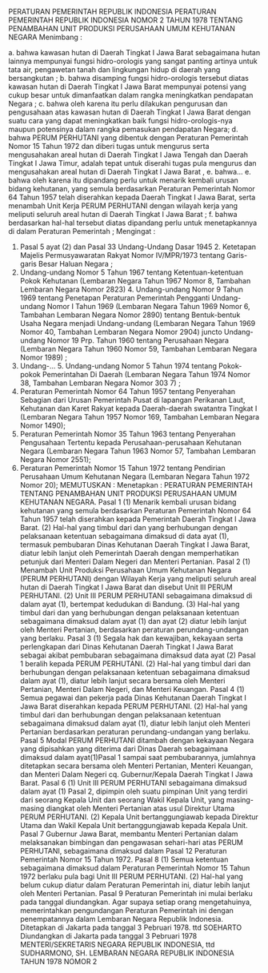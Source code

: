  PERATURAN PEMERINTAH REPUBLIK INDONESIA PERATURAN PEMERINTAH REPUBLIK INDONESIA NOMOR 2 TAHUN 1978 TENTANG PENAMBAHAN UNIT PRODUKSI PERUSAHAAN UMUM KEHUTANAN NEGARA
Menimbang :

a. bahwa kawasan hutan di Daerah Tingkat I Jawa Barat sebagaimana hutan lainnya mempunyai fungsi hidro-orologis yang sangat panting artinya untuk tata air, pengawetan tanah dan lingkungan hidup di daerah yang bersangkutan ;
b. bahwa disamping fungsi hidro-orologis tersebut diatas kawasan hutan di Daerah Tingkat I Jawa Barat mempunyai potensi yang cukup besar untuk dimanfaatkan dalam rangka meningkatkan pendapatan Negara ;
c. bahwa oleh karena itu perlu dilakukan pengurusan dan pengusahaan atas kawasan hutan di Daerah Tingkat I Jawa Barat dengan suatu cara yang dapat meningkatkan baik fungsi hidro-orologis-nya maupun potensinya dalam rangka pemasukan pendapatan Negara;
d. bahwa PERUM PERHUTANI yang dibentuk dengan Peraturan Pemerintah Nomor 15 Tahun 1972 dan diberi tugas untuk mengurus serta mengusahakan areal hutan di Daerah Tingkat I Jawa Tengah dan Daerah Tingkat I Jawa Timur, adalah tepat untuk diserahi tugas pula mengurus dan mengusahakan areal hutan di Daerah Tingkat I Jawa Barat , e. bahwa… e. bahwa oleh karena itu dipandang perlu untuk menarik kembali urusan bidang kehutanan, yang semula berdasarkan Peraturan Pemerintah Nomor 64 Tahun 1957 telah diserahkan kepada Daerah Tingkat I Jawa Barat, serta menambah Unit Kerja PERUM PERHUTANI dengan wilayah kerja yang meliputi seluruh areal hutan di Daerah Tingkat I Jawa Barat ;
f. bahwa berdasarkan hal-hal tersebut diatas dipandang perlu untuk menetapkannya di dalam Peraturan Pemerintah ;
Mengingat :

1. Pasal 5 ayat (2) dan Pasal 33 Undang-Undang Dasar 1945 2. Ketetapan Majelis Permusyawaratan Rakyat Nomor IV/MPR/1973 tentang Garis-garis Besar Haluan Negara ;
3. Undang-undang Nomor 5 Tahun 1967 tentang Ketentuan-ketentuan Pokok Kehutanan (Lembaran Negara Tahun 1967 Nomor 8, Tambahan Lembaran Negara Nomor 2823) 4. Undang-undang Nomor 9 Tahun 1969 tentang Penetapan Peraturan Pemerintah Pengganti Undang-undang Nomor I Tahun 1969 (Lembaran Negara Tahun 1969 Nomor 6, Tambahan Lembaran Negara Nomor 2890) tentang Bentuk-bentuk Usaha Negara menjadi Undang-undang (Lembaran Negara Tahun 1969 Nomor 40, Tambahan Lembaran Negara Nomor 2904) juncto Undang-undang Nomor 19 Prp. Tahun 1960 tentang Perusahaan Negara (Lembaran Negara Tahun 1960 Nomor 59, Tambahan Lembaran Negara Nomor 1989) ;
5. Undang-… 5. Undang-undang Nomor 5 Tahun 1974 tentang Pokok-pokok Pemerintahan Di Daerah (Lembaran Negara Tahun 1974 Nomor 38, Tambahan Lembaran Negara Nomor 303 7) ;
6. Peraturan Pemerintah Nomor 64 Tahun 1957 tentang Penyerahan Sebagian dari Urusan Pemerintah Pusat di lapangan Perikanan Laut, Kehutanan dan Karet Rakyat kepada Daerah-daerah swatantra Tingkat I (Lembaran Negara Tahun 1957 Nomor 169, Tambahan Lembaran Negara Nomor 1490);
7. Peraturan Pemerintah Nomor 35 Tahun 1963 tentang Penyerahan Pengusahaan Tertentu kepada Perusahaan-perusahaan Kehutanan Negara (Lembaran Negara Tahun 1963 Nomor 57, Tambahan Lembaran Negara Nomor 2551);
8. Peraturan Pemerintah Nomor 15 Tahun 1972 tentang Pendirian Perusahaan Umum Kehutanan Negara (Lembaran Negara Tahun 1972 Nomor 20);
MEMUTUSKAN :
 Menetapkan : PERATURAN PEMERINTAH TENTANG PENAMBAHAN UNIT PRODUKSI PERUSAHAAN UMUM KEHUTANAN NEGARA.
Pasal 1
(1) Menarik kembali urusan bidang kehutanan yang semula berdasarkan Peraturan Pemerintah Nomor 64 Tahun 1957 telah diserahkan kepada Pemerintah Daerah Tingkat I Jawa Barat.
(2) Hal-hal yang timbul dari dan yang berhubungan dengan pelaksanaan ketentuan sebagaimana dimaksud di data ayat (1), termasuk pembubaran Dinas Kehutanan Daerah Tingkat I Jawa Barat, diatur lebih lanjut oleh Pemerintah Daerah dengan memperhatikan petunjuk dari Menteri Dalam Negeri dan Menteri Pertanian.
Pasal 2
(1) Menambah Unit Produksi Perusahaan Umum Kehutanan Negara (PERUM PERHUTANI) dengan Wilayah Kerja yang meliputi seluruh areal hutan di Daerah Tingkat I Jawa Barat dan disebut Unit III PERUM PERHUTANI.
(2) Unit III PERUM PERHUTANI sebagaimana dimaksud di dalam ayat (1), bertempat kedudukan di Bandung.
(3) Hal-hal yang timbul dari dan yang berhubungan dengan pelaksanaan ketentuan sebagaimana dimaksud dalam ayat (1) dan ayat (2) diatur lebih lanjut oleh Menteri Pertanian, berdasarkan peraturan perundang-undangan yang berlaku.
Pasal 3
(1) Segala hak dan kewajiban, kekayaan serta perlengkapan dari Dinas Kehutanan Daerah Tingkat I Jawa Barat sebagai akibat pembubaran sebagaimana dimaksud data ayat (2) Pasal 1 beralih kepada PERUM PERHUTANI.
(2) Hal-hal yang timbul dari dan berhubungan dengan pelaksanaan ketentuan sebagaimana dimaksud dalam ayat (1), diatur lebih lanjut secara bersama oleh Menteri Pertanian, Menteri Dalam Negeri, dan Menteri Keuangan.
Pasal 4
(1) Semua pegawai dan pekerja pada Dinas Kehutanan Daerah Tingkat I Jawa Barat diserahkan kepada PERUM PERHUTANI.
(2) Hal-hal yang timbul dari dan berhubungan dengan pelaksanaan ketentuan sebagaimana dimaksud dalam ayat (1), diatur lebih lanjut oleh Menteri Pertanian berdasarkan peraturan perundang-undangan yang berlaku.
Pasal 5
Modal PERUM PERHUTANI ditambah dengan kekayaan Negara yang dipisahkan yang diterima dari Dinas Daerah sebagaimana dimaksud dalam ayat(1)Pasal 1 sampai saat pembubarannya, jumlahnya ditetapkan secara bersama oleh Menteri Pertanian, Menteri Keuangan, dan Menteri Dalam Negeri cq. Gubernur/Kepala Daerah Tingkat I Jawa Barat.
Pasal 6
(1) Unit III PERUM PERHUTANI sebagaimana dimaksud dalam ayat (1) Pasal 2, dipimpin oleh suatu pimpinan Unit yang terdiri dari seorang Kepala Unit dan seorang Wakil Kepala Unit, yang masing-masing diangkat oleh Menteri Pertanian atas usul Direktur Utama PERUM PERHUTANI.
(2) Kepala Unit bertanggungiawab kepada Direktur Utama dan Wakil Kepala Unit bertanggungjawab kepada Kepala Unit.
Pasal 7
Gubernur Jawa Barat, membantu Menteri Pertanian dalam melaksanakan bimbingan dan pengawasan sehari-hari atas PERUM PERHUTANI, sebagaimana dimaksud dalam Pasal 12 Peraturan Pemerintah Nomor 15 Tahun 1972.
Pasal 8
(1) Semua ketentuan sebagaimana dimaksud dalam Peraturan Pemerintah Nomor 15 Tahun 1972 berlaku pula bagi Unit III PERUM PERHUTANI.
(2) Hal-hal yang belum cukup diatur dalam Peraturan Pemerintah ini, diatur lebih lanjut oleh Menteri Pertanian.
Pasal 9
Peraturan Pemerintah ini mulai berlaku pada tanggal diundangkan. Agar supaya setiap orang mengetahuinya, memerintahkan pengundangan Peraturan Pemerintah ini dengan penempatannya dalam Lembaran Negara Republik Indonesia. Ditetapkan di Jakarta pada tanggal 3 Pebruari 1978. ttd SOEHARTO Diundangkan di Jakarta pada tanggal 3 Pebruari 1978 MENTERI/SEKRETARIS NEGARA REPUBLIK INDONESIA, ttd SUDHARMONO, SH. LEMBARAN NEGARA REPUBLIK INDONESIA TAHUN 1978 NOMOR 2